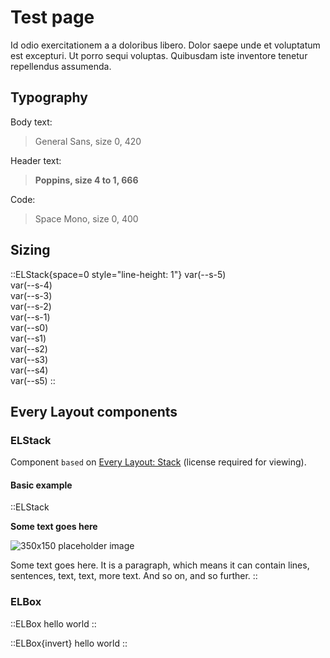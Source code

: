 # Test page

Id odio exercitationem a a doloribus libero. <span class="testing">Dolor saepe unde et voluptatum est excepturi. Ut porro sequi voluptas.</span> Quibusdam iste inventore tenetur repellendus assumenda.

<!--Aspernatur voluptatem aut voluptatem nemo et nisi cupiditate. In tempora magni quo numquam vel excepturi consequatur aspernatur. Nisi sed quaerat velit velit aut nobis.

Quo rem sit nam dolorem dolor cupiditate. Libero consequatur occaecati incidunt. Maxime beatae est sapiente sit. Ipsa ipsum nisi et aut coom voluptatum vero repellat. Iure fuga nesciunt fugit dignissimos eveniet.-->

## Typography

Body text:
> General Sans, size 0, 420

Header text:
> <span style="font-family: var(--font-display); font-weight: 666; font-size: var(--s1); color: var(--ctp-subtext0);">Poppins, size 4 to 1, 666</span>

Code:
> <span style="font-family: var(--font-code);">Space Mono, size 0, 400</span>

## Sizing

::ELStack{space=0 style="line-height: 1"}
<span style="font-size: var(--s-5)">var(--s-5)</span><br>
<span style="font-size: var(--s-4)">var(--s-4)</span><br>
<span style="font-size: var(--s-3)">var(--s-3)</span><br>
<span style="font-size: var(--s-2)">var(--s-2)</span><br>
<span style="font-size: var(--s-1)">var(--s-1)</span><br>
<span style="font-size: var(--s0)">var(--s0)</span><br>
<span style="font-size: var(--s1)">var(--s1)</span><br>
<span style="font-size: var(--s2)">var(--s2)</span><br>
<span style="font-size: var(--s3)">var(--s3)</span><br>
<span style="font-size: var(--s4)">var(--s4)</span><br>
<span style="font-size: var(--s5)">var(--s5)</span>
::

## Every Layout components

### ELStack

Component `based` on [Every Layout: Stack](https://every-layout.dev/layouts/stack/) (license required for viewing).

#### Basic example

::ELStack

<span style="font-family: var(--font-display); font-weight: 666; font-size: var(--s2); color: var(--ctp-subtext0);">Some text goes here</span>

![350x150 placeholder image](https://images.placeholders.dev/?width=350&height=100)

Some text goes here. <span class="testing">It is a paragraph, which means it can contain lines, sentences, text, text, more text.</span> And so on, and so further.
::

### ELBox

::ELBox
hello world
::

::ELBox{invert}
hello world
::
